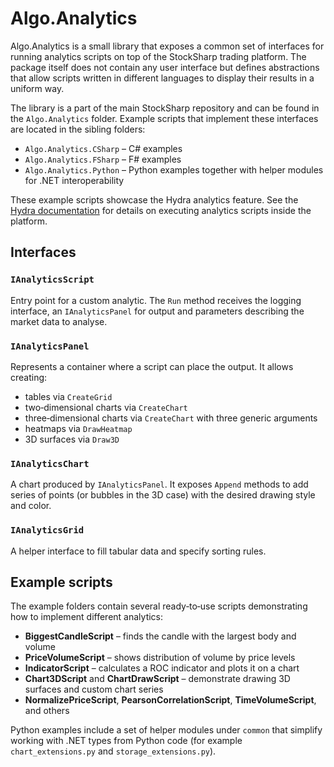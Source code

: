 # Algo.Analytics

Algo.Analytics is a small library that exposes a common set of interfaces for running analytics scripts on top of the StockSharp trading platform. The package itself does not contain any user interface but defines abstractions that allow scripts written in different languages to display their results in a uniform way.

The library is a part of the main StockSharp repository and can be found in the `Algo.Analytics` folder. Example scripts that implement these interfaces are located in the sibling folders:

- `Algo.Analytics.CSharp` – C# examples
- `Algo.Analytics.FSharp` – F# examples
- `Algo.Analytics.Python` – Python examples together with helper modules for .NET interoperability

These example scripts showcase the Hydra analytics feature. See the [Hydra documentation](https://doc.stocksharp.com/topics/hydra/analytics.html) for details on executing analytics scripts inside the platform.

## Interfaces

### `IAnalyticsScript`
Entry point for a custom analytic. The `Run` method receives the logging interface, an `IAnalyticsPanel` for output and parameters describing the market data to analyse.

### `IAnalyticsPanel`
Represents a container where a script can place the output. It allows creating:

- tables via `CreateGrid`
- two‑dimensional charts via `CreateChart`
- three‑dimensional charts via `CreateChart` with three generic arguments
- heatmaps via `DrawHeatmap`
- 3D surfaces via `Draw3D`

### `IAnalyticsChart`
A chart produced by `IAnalyticsPanel`. It exposes `Append` methods to add series of points (or bubbles in the 3D case) with the desired drawing style and color.

### `IAnalyticsGrid`
A helper interface to fill tabular data and specify sorting rules.

## Example scripts

The example folders contain several ready‑to‑use scripts demonstrating how to implement different analytics:

- **BiggestCandleScript** – finds the candle with the largest body and volume
- **PriceVolumeScript** – shows distribution of volume by price levels
- **IndicatorScript** – calculates a ROC indicator and plots it on a chart
- **Chart3DScript** and **ChartDrawScript** – demonstrate drawing 3D surfaces and custom chart series
- **NormalizePriceScript**, **PearsonCorrelationScript**, **TimeVolumeScript**, and others

Python examples include a set of helper modules under `common` that simplify working with .NET types from Python code (for example `chart_extensions.py` and `storage_extensions.py`).


